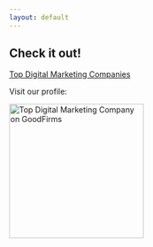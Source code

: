 ```yaml
---
layout: default
---
```


## Check it out!
[Top Digital Marketing Companies](https://www.goodfirms.co/directory/marketing-services/top-digital-marketing-companies?locations%5B47%5D=eg&reviews=1)

Visit our profile:
<div><a target="_blank" href="https://www.goodfirms.co/company/panx-project"><img style="width:243px" src="https://assets.goodfirms.co/badges/color-badge/top-digital-marketing-companies.svg" title="Top Digital Marketing Company" alt="Top Digital Marketing Company on GoodFirms"></a></div>

